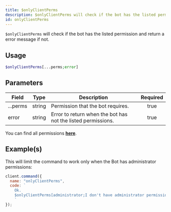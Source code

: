```yaml
---
title: $onlyClientPerms
description: $onlyClientPerms will check if the bot has the listed permission and return a error message if not.
id: onlyClientPerms
---
```


`$onlyClientPerms` will check if the bot has the listed permission and return a error message if not.

## Usage

```php
$onlyClientPerms[...perms;error]
```

## Parameters

| Field    | Type   | Description                                                  | Required |
| -------- | ------ | ------------------------------------------------------------ | :------: |
| ...perms | string | Permission that the bot requires.                            |   true   |
| error    | string | Error to return when the bot has not the listed permissions. |   true   |

You can find all permissions **[here](../../guides/client/clientpermissions.md)**.

## Example(s)

This will limit the command to work only when the Bot has administrator permissions:

```javascript
client.command({
  name: "onlyClientPerms",
  code: `
    Ok.
    $onlyClientPerms[administrator;I don't have administrator permissions!]
    `
});
```
